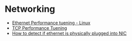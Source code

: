# Networking

- [Ethernet Performance tuening - Linux](./ethernet_performance_linux/ethernet_performance_linux.md)
- [TCP Performance Tuening](./tcp_performance/tcp_performance.md)
- [How to detect if ethernet is physically plugged into NIC](./ethernet_check.md)
  